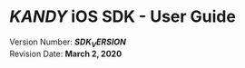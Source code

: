 # $KANDY$ iOS SDK - User Guide
Version Number: **$SDK_VERSION$**
<br>
Revision Date: **March 2, 2020**
